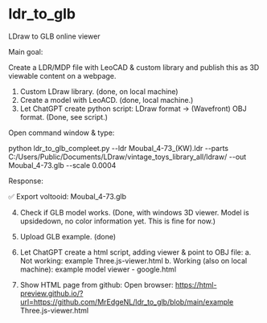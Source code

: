# ldr_to_glb
LDraw to GLB online viewer

Main goal:

Create a LDR/MDP file with LeoCAD & custom library and publish this as 3D viewable content on a webpage.

1. Custom LDraw library. (done, on local machine)
2. Create a model with LeoACD. (done, local machine.)
3. Let ChatGPT create python script: LDraw format → (Wavefront) OBJ format. (Done, see script.)

Open command window & type:

python ldr_to_glb_compleet.py --ldr Moubal_4-73_(KW).ldr --parts C:/Users/Public/Documents/LDraw/vintage_toys_library_all/ldraw/ --out Moubal_4-73.glb --scale 0.0004

Response:

✅ Export voltooid: Moubal_4-73.glb

4. Check if GLB model works. (Done, with windows 3D viewer. Model is upsidedown, no color information yet. This is fine for now.)

5. Upload GLB example. (done)
6. Let ChatGPT create a html script, adding viewer & point to OBJ file:
   a. Not working: example Three.js-viewer.html
   b. Working (also on local machine): example model viewer - google.html
8. Show HTML page from github:
Open browser:
https://html-preview.github.io/?url=https://github.com/MrEdgeNL/ldr_to_glb/blob/main/example Three.js-viewer.html
